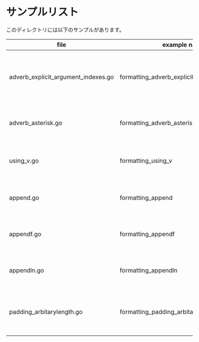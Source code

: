 # サンプルリスト

このディレクトリには以下のサンプルがあります。

|file|example name|note|
|----|------------|----|
|adverb\_explicit\_argument\_indexes.go|formatting\_adverb\_explicit\_argument\_indexes|フォーマッティングの Explicit argument indexes についてのサンプルです。|
|adverb\_asterisk.go|formatting\_adverb\_asterisk|フォーマッティングの %*s についてのサンプルです|
|using\_v.go|formatting\_using\_v|フォーマットするときの v の使い方についてのサンプルです|
|append.go|formatting\_append|Go 1.19 から追加された fmt.Append() のサンプルです|
|appendf.go|formatting\_appendf|Go 1.19 から追加された fmt.Appendf() のサンプルです|
|appendln.go|formatting\_appendln|Go 1.19 から追加された fmt.Appendln() のサンプルです|
|padding\_arbitarylength.go|formatting\_padding\_arbitarylength|文字列をパディングする際の桁数を外から指定するサンプルです|
